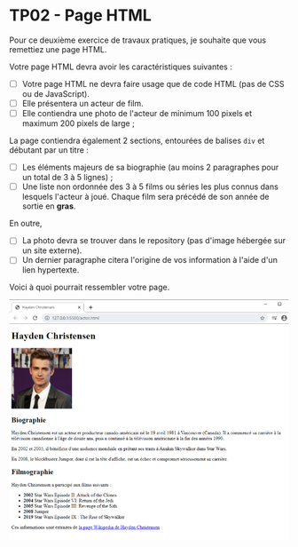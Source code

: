 # TP02 - Page HTML

Pour ce deuxième exercice de travaux pratiques, je souhaite que vous remettiez une page HTML.

Votre page HTML devra avoir les caractéristiques suivantes :

- [ ] Votre page HTML ne devra faire usage que de code HTML (pas de CSS ou de JavaScript).
- [ ] Elle présentera un acteur de film.
- [ ] Elle contiendra une photo de l'acteur de minimum 100 pixels et maximum 200 pixels de large ;

La page contiendra également 2 sections, entourées de balises `div` et débutant par un titre :

- [ ] Les éléments majeurs de sa biographie (au moins 2 paragraphes pour un total de 3 à 5 lignes) ;
- [ ] Une liste non ordonnée des 3 à 5 films ou séries les plus connus dans lesquels l'acteur à joué. Chaque film sera précédé de son année de sortie en **gras**.

En outre,

- [ ] La photo devra se trouver dans le repository (pas d'image hébergée sur un site externe).
- [ ] Un dernier paragraphe citera l'origine de vos information à l'aide d'un lien hypertexte.

Voici à quoi pourrait ressembler votre page.

![Exemple](images/TP02_exemple.png)
